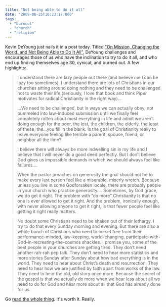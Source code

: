 ```yaml
---
title: "Not being able to do it all"
date: "2009-08-25T16:23:17.000"
tags: 
  - "burnout"
  - "church"
  - "religion"
---
```


Kevin DeYoung just nails it in a post today. Titled ["On Mission, Changing the World, and Not Being Able to Do It All"](http://www.revkevindeyoung.com/2009/08/on-mission-changing-world-and-not-being.html), DeYoung challenges and encourages those of us who have the inclination to try to do it all, and who end up finding themselves age 30, cynical, and burned out. A few highlights:

> I understand there are lazy people out there (and believe me I can be lazy too sometimes). I understand there are lots of Christians in our churches sitting around doing nothing and they need to be challenged not to waste their life (seriously, I love that book and think Piper motivates for radical Christianity in the right way)...
> 
> ...We need to be challenged, but in ways we can actually obey, not pummeled into law-induced submission until we finally feel completely rotten about most everything in life and admit we aren’t doing enough for the poor, the lost, the children, the elderly, the least of these, the...you fill in the blank. Is the goal of Christianity really to leave everyone feeling like terrible a parent, spouse, friend, or neighbor all the time?
> 
> I believe there will always be more indwelling sin in my life and I believe that I will never do a good deed perfectly. But I don’t believe God gives us impossible demands in which we should always feel like failures....
> 
> When the pastor preaches on generosity the goal should not be to make every last person feel like a miserable, miserly wretch. Because unless you live in some Godforsaken locale, there are probably people in your church who practice generosity.... Sometimes, by God grace, we do get it right. The problem with “do more” Christianity is that no one is ever allowed to get it right. And the problem, ironically enough, with never allowing anyone to get it right, is that fewer people feel like getting it right really matters.

> No doubt some Christians need to be shaken out of their lethargy. I try to do that every Sunday morning and evening. But there are also a whole bunch of Christians who need to be set free from their performance-minded, law-keeping, world-changing, participate-with-God-in-recreating-the-cosmos shackles. I promise you, some of the best people in your churches are getting tired. They don’t need another rah-rah pep talk. They don’t need to hear more statistics and more stories Sunday after Sunday about how bad everything is in the world. They need to hear about Christ’s death and resurrection. They need to hear how we are justified by faith apart from works of the law. They need to hear the old, old story once more. Because the secret of the gospel is that we actually do more when we hear less about all we need to do for God and hear more about all that God has already done for us.

Go [read the whole thing](http://www.revkevindeyoung.com/2009/08/on-mission-changing-world-and-not-being.html). It's worth it. Really.
